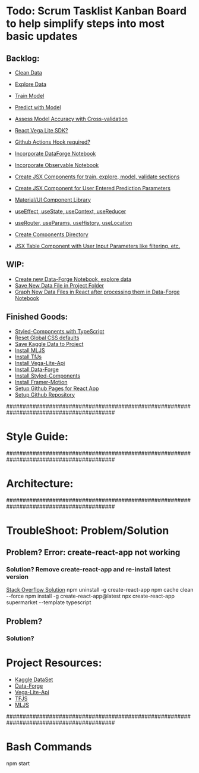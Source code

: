 # Todo: Scrum Tasklist Kanban Board to help simplify steps into most basic updates

## Backlog:

- [Clean Data]("")
- [Explore Data]("")
- [Train Model]("")
- [Predict with Model]("")
- [Assess Model Accuracy with Cross-validation]("")
- [React Vega Lite SDK?]("")
- [Github Actions Hook required?]("")

- [Incorporate DataForge Notebook]("")
- [Incorporate Observable Notebook]("")

- [Create JSX Components for train, explore, model, validate sections]("")
- [Create JSX Component for User Entered Prediction Parameters]("")

- [Material/UI Component Library]("")
- [useEffect, useState, useContext, useReducer]("")
- [useRouter, useParams, useHistory, useLocation]("")
- [Create Components Directory]("")
- [JSX Table Component with User Input Parameters like filtering, etc.]("https://www.youtube.com/watch?v=-urz6Sh7RE8&list=PLNqp92_EXZBKa1U7JbgUwBnDk3XzYDvXe&index=5")

## WIP:

- [Create new Data-Forge Notebook, explore data]("")
- [Save New Data File in Project Folder]("https://www.youtube.com/watch?v=zG_cdfso8HI&list=PLQrB0_KjTmHijAPAk0uUDVVFa5wqBqJPj&index=13")
- [Graph New Data Files in React after processing them in Data-Forge Notebook]("")

## Finished Goods:

- [Styled-Components with TypeScript]("https://blog.logrocket.com/using-styled-components-in-typescript-a-tutorial-with-examples/")
- [Reset Global CSS defaults]("https://www.joshwcomeau.com/css/custom-css-reset/")
- [Save Kaggle Data to Project]("https://www.kaggle.com/datasets/surajjha101/stores-area-and-sales-data")
- [Install MLJS]("https://www.npmjs.com/package/ml")
- [Install TfJs]("https://www.npmjs.com/package/@tensorflow/tfjs")
- [Install Vega-Lite-Api]("https://www.npmjs.com/package/vega-lite-api")
- [Install Data-Forge]("https://www.npmjs.com/package/data-forge")
- [Install Styled-Components]("https://styled-components.com/docs/basics#installation")
- [Install Framer-Motion]("https://www.npmjs.com/package/framer-motion")
- [Setup Github Pages for React App]("https://dev.to/yuribenjamin/how-to-deploy-react-app-in-github-pages-2a1f")
- [Setup Github Repository]("")

#########################################################################################

# Style Guide:

#########################################################################################

# Architecture:

#########################################################################################

# TroubleShoot: Problem/Solution

## Problem? Error: create-react-app not working

### Solution? Remove create-react-app and re-install latest version

[Stack Overflow Solution]("https://stackoverflow.com/questions/53657920/i-cant-install-react-using-npx-create-react-app")
npm uninstall -g create-react-app
npm cache clean --force
npm install -g create-react-app@latest
npx create-react-app supermarket --template typescript

## Problem?

### Solution?

# Project Resources:

- [Kaggle DataSet]("https://www.kaggle.com/datasets/surajjha101/stores-area-and-sales-data")
- [Data-Forge]("")
- [Vega-Lite-Api]("")
- [TFJS]("")
- [MLJS]("")

#########################################################################################

# Bash Commands

npm start
